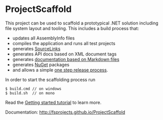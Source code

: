 # ProjectScaffold

This project can be used to scaffold a prototypical .NET solution including file system layout and tooling. This includes a build process that: 

* updates all AssemblyInfo files
* compiles the application and runs all test projects
* generates [SourceLinks](https://github.com/ctaggart/SourceLink)
* generates API docs based on XML document tags
* generates [documentation based on Markdown files](http://fsprojects.github.io/ProjectScaffold/writing-docs.html)
* generates [NuGet](http://www.nuget.org) packages
* and allows a simple [one step release process](http://fsprojects.github.io/ProjectScaffold/release-process.html).

In order to start the scaffolding process run 

    $ build.cmd // on windows    
    $ build.sh  // on mono
    
Read the [Getting started tutorial](http://fsprojects.github.io/ProjectScaffold/index.html#Getting-started) to learn more.

Documentation: http://fsprojects.github.io/ProjectScaffold
